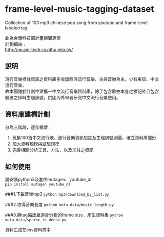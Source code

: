 # frame-level-music-tagging-dataset
Collection of 100 mp3 chinese pop song from youtube and frame-level labeled tag

此為台灣科技部計畫相關專案  
計劃網站：  
http://music-tech.cs.nthu.edu.tw/

## 說明
現行音樂標註資訊之資料庫多收錄西洋流行音樂、古典音樂為主，少有東亞、中文流行音樂。  
故本團隊於計劃中建構一中文流行音樂資料庫，除了包含歌曲本身之標記外且包含聽者之即時生理訊號，供國內外學者研究中文流行音樂使用。  

## 資料庫建構計劃
分為三階段，逐年擴增：
1. 蒐集100首中文流行歌，進行音樂資訊加註及生理訊號測量，確立資料庫雛形
2. 加大資料規模與試驗規模
3. 完善相關分析工具、方法、以及加註之資訊

## 如何使用
請安裝python3及套件mutagen、youtube_dl  
```pip install mutagen youtube_dl```

###1.下載音樂mp3
```python mp3/download_by_list.py```

###2.取得音樂長度
```python meta_data/music_length.py```

###3.將tag縮放至適合分析的frame size，產生資料集
```python meta_data/sparse_to_dense.py```

資料生成在csv資料夾中

